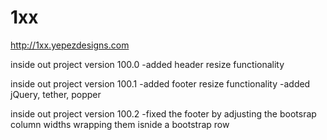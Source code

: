 # 1xx
http://1xx.yepezdesigns.com

inside out project version 100.0
	-added header resize functionality
	
inside out project version 100.1
	-added footer resize functionality
	-added jQuery, tether, popper
	
inside out project version 100.2
	-fixed the footer by adjusting the bootsrap column widths wrapping them isnide a bootstrap row